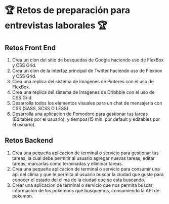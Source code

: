 #  🏆 Retos de preparación para entrevistas laborales 🏆

## Retos Front End

1. Crea un clon del sitio de busquedas de Google haciendo uso de FlexBox y CSS Grid.
2. Crea un clon de la interfaz principal de Twitter haciendo uso de Flexbox y CSS Grid.
3. Crea una replica del sistema de imagenes de Pinteres con el uso de FlexBox.
4. Crea una replica del sistema de imagenes de Dribbble con el uso de CSS Grid.
5. Desarrolla todos los elementos visuales para un chat de mensajeria con CSS (SASS, SCSS O LESS).
6. Desarrolla una aplicacion de Pomodoro para gestionar tus tareas (Editables por el usuario), y tiempos(15 min. por default y editables por el usuario).

## Retos Backend

1. Crea una pequeña aplicacion de terminal o servicio para gestionar tus tareas, la cual debe permitir al usuario agregar nuevas tareas, editar tareas, marcarlas como terminadas y eliminar tareas.
2. Crea una pequeña aplicacion de terminal o servicio para consumir una api del clima y que le permita al usuario buscar la ciudad que guste para conocer el estado del clima de la ciudad que se esta buscando.
3. Crear una aplicacion de terminal o servicio que nos permita buscar informacion de los pokemons que busquemos, consumiendo la API de pokemon.
